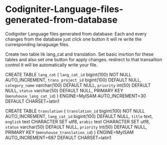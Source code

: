 # Codigniter-Language-files-generated-from-database
Codigniter Language files generated from database: Each and every changes from the database just click one button it will re write the curresponding lanaguage files.

Create two table lik lang_cat and translation. Set basic insrtion for these tables and also set one button for apply changes. redirect to that transaltion control it will be automatically write your file.

CREATE TABLE `lang_cat` (
 `lang_cat_id` bigint(100) NOT NULL AUTO_INCREMENT,
 `trans_project_id` bigint(100) DEFAULT NULL,
 `category_name` varchar(100) DEFAULT NULL,
 `priority` int(50) DEFAULT NULL,
 `status` varchar(50) DEFAULT NULL,
 PRIMARY KEY (`menuhouse_lang_cat_id`)
) ENGINE=MyISAM AUTO_INCREMENT=30 DEFAULT CHARSET=latin1

CREATE TABLE `translation` (
 `translation_id` bigint(100) NOT NULL AUTO_INCREMENT,
 `lang_cat_id` bigint(100) DEFAULT NULL,
 `title` text,
 `english` text CHARACTER SET utf8,
 `arabic` text CHARACTER SET utf8,
 `status` varchar(50) DEFAULT NULL,
 `priority` int(50) DEFAULT NULL,
 PRIMARY KEY (`menuhouse_translation_id`)
) ENGINE=MyISAM AUTO_INCREMENT=687 DEFAULT CHARSET=latin1
